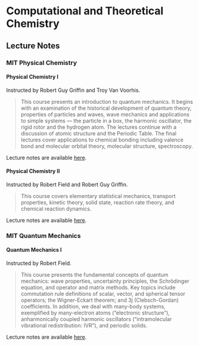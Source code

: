 # Computational and Theoretical Chemistry

## Lecture Notes

### MIT Physical Chemistry

#### Physical Chemistry I

Instructed by Robert Guy Griffin and Troy Van Voorhis.

> This course presents an introduction to quantum mechanics. It begins with an examination of the historical development of quantum theory, properties of particles and waves, wave mechanics and applications to simple systems — the particle in a box, the harmonic oscillator, the rigid rotor and the hydrogen atom. The lectures continue with a discussion of atomic structure and the Periodic Table. The final lectures cover applications to chemical bonding including valence bond and molecular orbital theory, molecular structure, spectroscopy.

Lecture notes are available [here](https://ocw.mit.edu/courses/5-61-physical-chemistry-fall-2007/pages/lecture-notes/).

#### Physical Chemistry II

Instructed by Robert Field and Robert Guy Griffin.

> This course covers elementary statistical mechanics, transport properties, kinetic theory, solid state, reaction rate theory, and chemical reaction dynamics.

Lecture notes are available [here](https://ocw.mit.edu/courses/5-62-physical-chemistry-ii-spring-2008/pages/lecture-notes/).

### MIT Quantum Mechanics

#### Quantum Mechanics I

Instructed by Robert Field.

> This course presents the fundamental concepts of quantum mechanics: wave properties, uncertainty principles, the Schrödinger equation, and operator and matrix methods. Key topics include commutation rule definitions of scalar, vector, and spherical tensor operators; the Wigner-Eckart theorem; and 3j (Clebsch-Gordan) coefficients. In addition, we deal with many-body systems, exemplified by many-electron atoms (“electronic structure”), anharmonically coupled harmonic oscillators (“intramolecular vibrational redistribution: IVR”), and periodic solids.

Lecture notes are available [here](https://ocw.mit.edu/courses/5-73-quantum-mechanics-i-fall-2018/pages/lecture-notes/).

